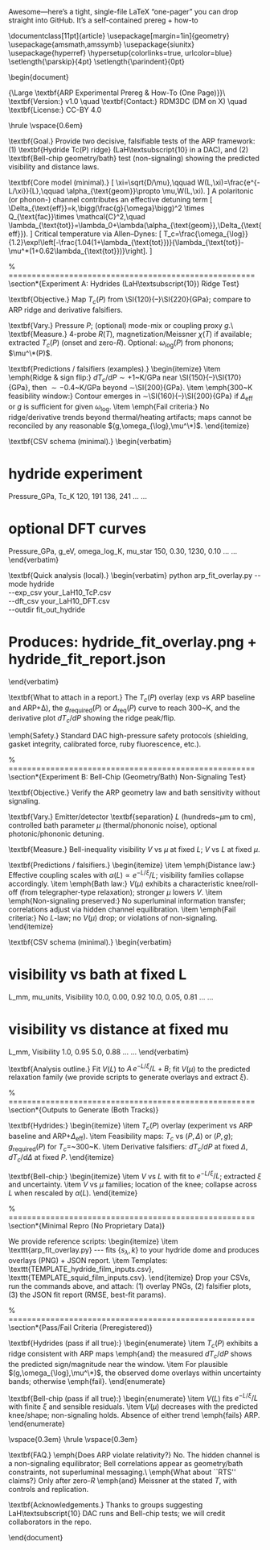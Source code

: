 Awesome—here’s a tight, single-file LaTeX “one-pager” you can drop straight into GitHub. It’s a self-contained prereg + how-to 

\documentclass[11pt]{article}
\usepackage[margin=1in]{geometry}
\usepackage{amsmath,amssymb}
\usepackage{siunitx}
\usepackage{hyperref}
\hypersetup{colorlinks=true, urlcolor=blue}
\setlength{\parskip}{4pt}
\setlength{\parindent}{0pt}

\begin{document}

{\Large \textbf{ARP Experimental Prereg \& How-To (One Page)}}\\
\textbf{Version:} v1.0 \quad
\textbf{Contact:} RDM3DC (DM on X) \quad
\textbf{License:} CC-BY 4.0

\hrule
\vspace{0.6em}

\textbf{Goal.} Provide two decisive, falsifiable tests of the ARP framework:
(1) \textbf{Hydride Tc(P) ridge} (LaH\textsubscript{10} in a DAC), and
(2) \textbf{Bell-chip geometry/bath} test (non-signaling) showing the predicted visibility and distance laws.

\textbf{Core model (minimal).}
\[
\xi=\sqrt{D/\mu},\qquad
W(L,\xi)=\frac{e^{-L/\xi}}{L},\qquad
\alpha_{\text{geom}}\propto \mu\,W(L,\xi).
\]
A polaritonic (or phonon-) channel contributes an effective detuning term
\[
\Delta_{\text{eff}}=k\,\bigg(\frac{g}{\omega}\bigg)^2 \times Q_{\text{fac}}\times \mathcal{C}^2,\quad
\lambda_{\text{tot}}=\lambda_0+\lambda(\alpha_{\text{geom}},\Delta_{\text{eff}}).
\]
Critical temperature via Allen–Dynes:
\[
T_c=\frac{\omega_{\log}}{1.2}\exp\!\left[-\frac{1.04(1+\lambda_{\text{tot}})}{\lambda_{\text{tot}}-\mu^\*(1+0.62\lambda_{\text{tot}})}\right].
\]

% =====================================================
\section*{Experiment A: Hydrides (LaH\textsubscript{10}) Ridge Test}

\textbf{Objective.} Map $T_c(P)$ from \SI{120}{–}\SI{220}{GPa}; compare to ARP ridge and derivative falsifiers.

\textbf{Vary.} Pressure $P$; (optional) mode-mix or coupling proxy $g$.\\
\textbf{Measure.} 4-probe $R(T)$, magnetization/Meissner $\chi(T)$ if available; extracted $T_c(P)$ (onset and zero-$R$).
Optional: $\omega_{\log}(P)$ from phonons; $\mu^\*(P)$.

\textbf{Predictions / falsifiers (examples).}
\begin{itemize}
\item \emph{Ridge \& sign flip:} $dT_c/dP \sim +1$~K/GPa near \SI{150}{–}\SI{170}{GPa}, then $\sim -0.4$~K/GPa beyond $\sim$\SI{200}{GPa}.
\item \emph{300~K feasibility window:} Contour emerges in $\sim$\SI{160}{–}\SI{200}{GPa} if $\Delta_{\text{eff}}$ or $g$ is sufficient for given $\omega_{\log}$.
\item \emph{Fail criteria:} No ridge/derivative trends beyond thermal/heating artifacts; maps cannot be reconciled by any reasonable $(g,\omega_{\log},\mu^\*)$.
\end{itemize}

\textbf{CSV schema (minimal).}
\begin{verbatim}
# hydride experiment
Pressure_GPa, Tc_K
120, 191
136, 241
... ...
# optional DFT curves
Pressure_GPa, g_eV, omega_log_K, mu_star
150, 0.30, 1230, 0.10
... ...
\end{verbatim}

\textbf{Quick analysis (local).}
\begin{verbatim}
python arp_fit_overlay.py --mode hydride \
  --exp_csv your_LaH10_TcP.csv \
  --dft_csv your_LaH10_DFT.csv \
  --outdir fit_out_hydride
# Produces: hydride_fit_overlay.png + hydride_fit_report.json
\end{verbatim}

\textbf{What to attach in a report.} The $T_c(P)$ overlay (exp vs ARP baseline and ARP+Δ),
the $g_{\text{required}}(P)$ or $\Delta_{\text{req}}(P)$ curve to reach 300~K, and the derivative plot
$dT_c/dP$ showing the ridge peak/flip.

\emph{Safety.} Standard DAC high-pressure safety protocols (shielding, gasket integrity, calibrated force, ruby fluorescence, etc.).

% =====================================================
\section*{Experiment B: Bell-Chip (Geometry/Bath) Non-Signaling Test}

\textbf{Objective.} Verify the ARP geometry law and bath sensitivity without signaling.

\textbf{Vary.} Emitter/detector \textbf{separation} $L$ (hundreds~$\mu$m to cm), controlled bath parameter $\mu$ (thermal/phononic noise), optional photonic/phononic detuning.

\textbf{Measure.} Bell-inequality visibility $V$ vs $\mu$ at fixed $L$; $V$ vs $L$ at fixed $\mu$.

\textbf{Predictions / falsifiers.}
\begin{itemize}
\item \emph{Distance law:} Effective coupling scales with $\alpha(L)\propto e^{-L/\xi}/L$; visibility families collapse accordingly.
\item \emph{Bath law:} $V(\mu)$ exhibits a characteristic knee/roll-off (from telegrapher-type relaxation); stronger $\mu$ lowers $V$.
\item \emph{Non-signaling preserved:} No superluminal information transfer; correlations adjust via hidden channel equilibration.
\item \emph{Fail criteria:} No $L$-law; no $V(\mu)$ drop; or violations of non-signaling.
\end{itemize}

\textbf{CSV schema (minimal).}
\begin{verbatim}
# visibility vs bath at fixed L
L_mm, mu_units, Visibility
10.0, 0.00, 0.92
10.0, 0.05, 0.81
... ...
# visibility vs distance at fixed mu
L_mm, Visibility
1.0, 0.95
5.0, 0.88
... ...
\end{verbatim}

\textbf{Analysis outline.} Fit $V(L)$ to $A\,e^{-L/\xi}/L + B$; fit $V(\mu)$ to the predicted
relaxation family (we provide scripts to generate overlays and extract $\xi$).

% =====================================================
\section*{Outputs to Generate (Both Tracks)}

\textbf{Hydrides:}
\begin{itemize}
\item $T_c(P)$ overlay (experiment vs ARP baseline and ARP+$\Delta_{\text{eff}}$).
\item Feasibility maps: $T_c$ vs $(P,\Delta)$ or $(P,g)$; $g_{\text{required}}(P)$ for $T_c=$~300~K.
\item Derivative falsifiers: $dT_c/dP$ at fixed $\Delta$, $dT_c/d\Delta$ at fixed $P$.
\end{itemize}

\textbf{Bell-chip:}
\begin{itemize}
\item $V$ vs $L$ with fit to $e^{-L/\xi}/L$; extracted $\xi$ and uncertainty.
\item $V$ vs $\mu$ families; location of the knee; collapse across $L$ when rescaled by $\alpha(L)$.
\end{itemize}

% =====================================================
\section*{Minimal Repro (No Proprietary Data)}

We provide reference scripts:
\begin{itemize}
\item \texttt{arp\_fit\_overlay.py} --- fits $\{s_\lambda, k\}$ to your hydride dome and produces overlays (PNG) + JSON report.
\item Templates: \texttt{TEMPLATE\_hydride\_film\_inputs.csv}, \texttt{TEMPLATE\_squid\_film\_inputs.csv}.
\end{itemize}
Drop your CSVs, run the commands above, and attach:
(1) overlay PNGs, (2) falsifier plots, (3) the JSON fit report (RMSE, best-fit params).

% =====================================================
\section*{Pass/Fail Criteria (Preregistered)}

\textbf{Hydrides (pass if all true):}
\begin{enumerate}
\item $T_c(P)$ exhibits a ridge consistent with ARP maps \emph{and} the measured $dT_c/dP$ shows the predicted sign/magnitude near the window.
\item For plausible $(g,\omega_{\log},\mu^\*)$, the observed dome overlays within uncertainty bands; otherwise \emph{fail}.
\end{enumerate}

\textbf{Bell-chip (pass if all true):}
\begin{enumerate}
\item $V(L)$ fits $e^{-L/\xi}/L$ with finite $\xi$ and sensible residuals.
\item $V(\mu)$ decreases with the predicted knee/shape; non-signaling holds. Absence of either trend \emph{fails} ARP.
\end{enumerate}

\vspace{0.3em}
\hrule
\vspace{0.3em}

\textbf{FAQ.}
\emph{Does ARP violate relativity?} No. The hidden channel is a non-signaling equilibrator; Bell correlations appear as geometry/bath constraints, not superluminal messaging.\\
\emph{What about ``RTS'' claims?} Only after zero-$R$ \emph{and} Meissner at the stated $T$, with controls and replication.

\textbf{Acknowledgements.} Thanks to groups suggesting LaH\textsubscript{10} DAC runs and Bell-chip tests; we will credit collaborators in the repo.

\end{document}





